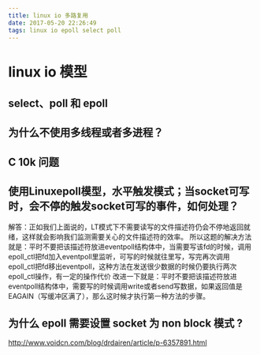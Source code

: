 ```yaml
---
title: linux io 多路复用
date: 2017-05-20 22:26:49
tags: linux io epoll select poll
---
```

# linux io 模型

## select、poll 和 epoll

## 为什么不使用多线程或者多进程？

## C 10k 问题


## 使用Linuxepoll模型，水平触发模式；当socket可写时，会不停的触发socket可写的事件，如何处理？

解答：正如我们上面说的，LT模式下不需要读写的文件描述符仍会不停地返回就绪，这样就会影响我们监测需要关心的文件描述符的效率。
所以这题的解决方法就是：平时不要把该描述符放进eventpoll结构体中，当需要写该fd的时候，调用epoll_ctl把fd加入eventpoll里监听，可写的时候就往里写，写完再次调用epoll_ctl把fd移出eventpoll，这种方法在发送很少数据的时候仍要执行两次epoll_ctl操作，有一定的操作代价 
改进一下就是：平时不要把该描述符放进eventpoll结构体中，需要写的时候调用write或者send写数据，如果返回值是EAGAIN（写缓冲区满了），那么这时候才执行第一种方法的步骤。 

## 为什么 epoll 需要设置 socket 为 non block 模式 ?





http://www.voidcn.com/blog/drdairen/article/p-6357891.html